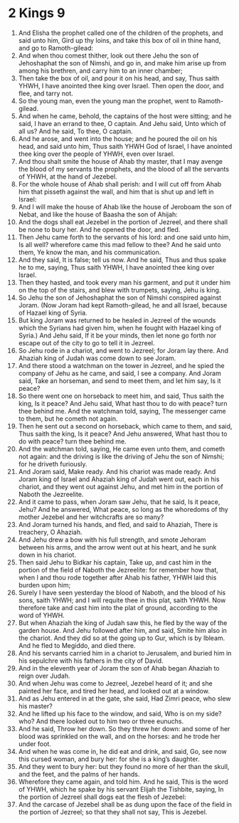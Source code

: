 ﻿# 2 Kings  9
1. And Elisha the prophet called one of the children of the prophets, and said unto him, Gird up thy loins, and take this box of oil in thine hand, and go to Ramoth-gilead: 
2. And when thou comest thither, look out there Jehu the son of Jehoshaphat the son of Nimshi, and go in, and make him arise up from among his brethren, and carry him to an inner chamber; 
3. Then take the box of oil, and pour it on his head, and say, Thus saith YHWH, I have anointed thee king over Israel. Then open the door, and flee, and tarry not. 
4.  So the young man, even the young man the prophet, went to Ramoth-gilead. 
5. And when he came, behold, the captains of the host were sitting; and he said, I have an errand to thee, O captain. And Jehu said, Unto which of all us? And he said, To thee, O captain. 
6. And he arose, and went into the house; and he poured the oil on his head, and said unto him, Thus saith YHWH God of Israel, I have anointed thee king over the people of YHWH, even over Israel. 
7. And thou shalt smite the house of Ahab thy master, that I may avenge the blood of my servants the prophets, and the blood of all the servants of YHWH, at the hand of Jezebel. 
8. For the whole house of Ahab shall perish: and I will cut off from Ahab him that pisseth against the wall, and him that is shut up and left in Israel: 
9. And I will make the house of Ahab like the house of Jeroboam the son of Nebat, and like the house of Baasha the son of Ahijah: 
10. And the dogs shall eat Jezebel in the portion of Jezreel, and there shall be none to bury her. And he opened the door, and fled. 
11.  Then Jehu came forth to the servants of his lord: and one said unto him, Is all well? wherefore came this mad fellow to thee? And he said unto them, Ye know the man, and his communication. 
12. And they said, It is false; tell us now. And he said, Thus and thus spake he to me, saying, Thus saith YHWH, I have anointed thee king over Israel. 
13. Then they hasted, and took every man his garment, and put it under him on the top of the stairs, and blew with trumpets, saying, Jehu is king. 
14. So Jehu the son of Jehoshaphat the son of Nimshi conspired against Joram. (Now Joram had kept Ramoth-gilead, he and all Israel, because of Hazael king of Syria. 
15. But king Joram was returned to be healed in Jezreel of the wounds which the Syrians had given him, when he fought with Hazael king of Syria.) And Jehu said, If it be your minds, then let none go forth nor escape out of the city to go to tell it in Jezreel. 
16. So Jehu rode in a chariot, and went to Jezreel; for Joram lay there. And Ahaziah king of Judah was come down to see Joram. 
17. And there stood a watchman on the tower in Jezreel, and he spied the company of Jehu as he came, and said, I see a company. And Joram said, Take an horseman, and send to meet them, and let him say, Is it peace? 
18. So there went one on horseback to meet him, and said, Thus saith the king, Is it peace? And Jehu said, What hast thou to do with peace? turn thee behind me. And the watchman told, saying, The messenger came to them, but he cometh not again. 
19. Then he sent out a second on horseback, which came to them, and said, Thus saith the king, Is it peace? And Jehu answered, What hast thou to do with peace? turn thee behind me. 
20. And the watchman told, saying, He came even unto them, and cometh not again: and the driving is like the driving of Jehu the son of Nimshi; for he driveth furiously. 
21. And Joram said, Make ready. And his chariot was made ready. And Joram king of Israel and Ahaziah king of Judah went out, each in his chariot, and they went out against Jehu, and met him in the portion of Naboth the Jezreelite. 
22. And it came to pass, when Joram saw Jehu, that he said, Is it peace, Jehu? And he answered, What peace, so long as the whoredoms of thy mother Jezebel and her witchcrafts are so many? 
23. And Joram turned his hands, and fled, and said to Ahaziah, There is treachery, O Ahaziah. 
24. And Jehu drew a bow with his full strength, and smote Jehoram between his arms, and the arrow went out at his heart, and he sunk down in his chariot. 
25. Then said Jehu to Bidkar his captain, Take up, and cast him in the portion of the field of Naboth the Jezreelite: for remember how that, when I and thou rode together after Ahab his father, YHWH laid this burden upon him; 
26. Surely I have seen yesterday the blood of Naboth, and the blood of his sons, saith YHWH; and I will requite thee in this plat, saith YHWH. Now therefore take and cast him into the plat of ground, according to the word of YHWH. 
27.  But when Ahaziah the king of Judah saw this, he fled by the way of the garden house. And Jehu followed after him, and said, Smite him also in the chariot. And they did so at the going up to Gur, which is by Ibleam. And he fled to Megiddo, and died there. 
28. And his servants carried him in a chariot to Jerusalem, and buried him in his sepulchre with his fathers in the city of David. 
29. And in the eleventh year of Joram the son of Ahab began Ahaziah to reign over Judah. 
30.  And when Jehu was come to Jezreel, Jezebel heard of it; and she painted her face, and tired her head, and looked out at a window. 
31. And as Jehu entered in at the gate, she said, Had Zimri peace, who slew his master? 
32. And he lifted up his face to the window, and said, Who is on my side? who? And there looked out to him two or three eunuchs. 
33. And he said, Throw her down. So they threw her down: and some of her blood was sprinkled on the wall, and on the horses: and he trode her under foot. 
34. And when he was come in, he did eat and drink, and said, Go, see now this cursed woman, and bury her: for she is a king’s daughter. 
35. And they went to bury her: but they found no more of her than the skull, and the feet, and the palms of her hands. 
36. Wherefore they came again, and told him. And he said, This is the word of YHWH, which he spake by his servant Elijah the Tishbite, saying, In the portion of Jezreel shall dogs eat the flesh of Jezebel: 
37. And the carcase of Jezebel shall be as dung upon the face of the field in the portion of Jezreel; so that they shall not say, This is Jezebel. 

